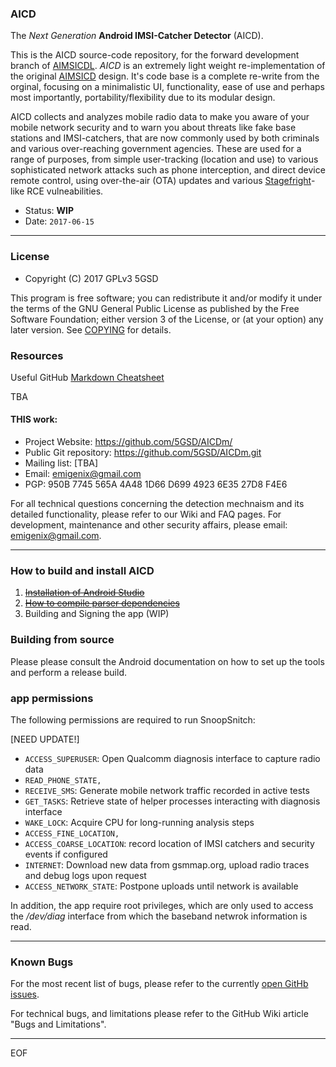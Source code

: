 ### AICD ###

The *Next Generation* **Android IMSI-Catcher Detector** (AICD).

This is the AICD source-code repository, for the forward development branch of [AIMSICDL](https://github.com/5GSD/AIMSICDL). 
*AICD* is an extremely light weight 
re-implementation of the original [AIMSICD](https://github.com/CellularPrivacy/Android-IMSI-Catcher-Detector/) design. It's code base is a complete
re-write from the orginal, focusing on a minimalistic UI, functionality, ease of use 
and perhaps most importantly, portability/flexibility due to its modular design. 

AICD collects and analyzes mobile radio data to make you aware of your mobile network 
security and to warn you about threats like fake base stations and IMSI-catchers, that 
are now commonly used by both criminals and various over-reaching government agencies.
These are used for a range of purposes, from simple user-tracking (location and use) 
to various sophisticated network attacks such as phone interception, and direct device 
remote control, using over-the-air (OTA) updates and various [Stagefright]()-like RCE 
vulneabilities. 

* Status:     **WIP**
* Date:       `2017-06-15`

---

### License ###


   * Copyright (C) 2017       GPLv3  5GSD

   This program is free software; you can redistribute it and/or modify
   it under the terms of the GNU General Public License as published by
   the Free Software Foundation; either version 3 of the License, or
   (at your option) any later version. See [COPYING](https://github.com/5GSD/AICDm/blob/master/COPYING) for details.



### Resources ###

Useful GitHub [Markdown Cheatsheet](https://github.com/adam-p/markdown-here/wiki/Markdown-Cheatsheet)

TBA


#### THIS work: ####

* Project Website:       https://github.com/5GSD/AICDm/
* Public Git repository: https://github.com/5GSD/AICDm.git
* Mailing list:          [TBA]
* Email:                 emigenix@gmail.com
* PGP:                   950B 7745 565A 4A48 1D66  D699 4923 6E35 27D8 F4E6


For all technical questions concerning the detection mechnaism and its 
detailed functionality, please refer to our Wiki and FAQ pages.
For development, maintenance and other security affairs, please 
email: emigenix@gmail.com.

---

### How to build and install AICD ###

 1. ~~[Installation of Android Studio](https://github.com/SnoopSnitch/xLite/blob/master/INSTALL_AS.md)~~
 2. ~~[How to compile parser dependencies](https://github.com/SnoopSnitch/xLite/blob/master/COMPILE.md)~~
 3. Building and Signing the app (WIP)


### Building from source ###

Please please consult the Android documentation on how to set up the tools and
perform a release build.

[1]: https://developer.android.com/sdk/ 
[2]: https://developer.android.com/tools/sdk/ndk/ 

### app permissions ###

The following permissions are required to run SnoopSnitch:

[NEED UPDATE!]

   * `ACCESS_SUPERUSER`:       Open Qualcomm diagnosis interface to capture radio data
   * `READ_PHONE_STATE,` 
   * `RECEIVE_SMS`:            Generate mobile network traffic recorded in active tests
   * `GET_TASKS`:              Retrieve state of helper processes interacting with diagnosis interface
   * `WAKE_LOCK`:              Acquire CPU for long-running analysis steps
   * `ACCESS_FINE_LOCATION,` 
   * `ACCESS_COARSE_LOCATION`: record location of IMSI catchers and security events if configured
   * `INTERNET`:               Download new data from gsmmap.org, upload radio traces and debug logs upon request
   * `ACCESS_NETWORK_STATE`:   Postpone uploads until network is available


In addition, the app require root privileges, which are only used to access 
the */dev/diag* interface from which the baseband netwrok information is read.

---

### Known Bugs ###

For the most recent list of bugs, please refer to the currently [open GitHb issues](https://github.com/5GSD/AICDm/issues).

For technical bugs, and limitations please refer to the GitHub Wiki article "Bugs and Limitations".

----

EOF
